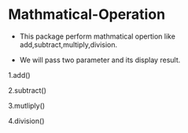 # Mathmatical-Operation

* This package perform mathmatical opertion like
  add,subtract,multiply,division.

 * We will pass two parameter and its display result.

  1.add()

  2.subtract()

  3.mutliply()

  4.division()

 

